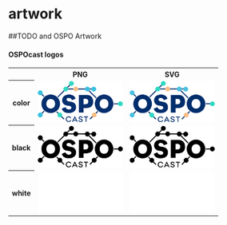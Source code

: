 # artwork
##TODO and OSPO Artwork

#### OSPOcast logos

<table>
    <tr>
        <th></th>
        <th colspan="1">PNG</th>
        <th colspan="1">SVG</th>
    </tr>
    <tr>
        <th>color</th>
        <td><img src="OSPOcast/OSPOcast-color.png" width="170"></td>
        <td><img src="OSPOcast/OSPOcast-color.svg" width="170"></td>
    </tr>
    <tr>
        <th>black</th>
        <td><img src="OSPOcast/OSPOcast-black.png" width="170"></td>
        <td><img src="OSPOcast/OSPOcast-black.svg" width="170"></td>
    </tr>
    <tr>
        <th>white</th>
        <td><img src="OSPOcast/OSPOcast-white.png" width="170"></td>
        <td><img src="OSPOcast/OSPOcast-white.svg" width="170"></td>
    </tr>
</table>
